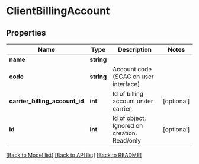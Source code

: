 # ClientBillingAccount

## Properties
Name | Type | Description | Notes
------------ | ------------- | ------------- | -------------
**name** | **string** |  | 
**code** | **string** | Account code (SCAC on user interface) | 
**carrier_billing_account_id** | **int** | Id of billing account under carrier | [optional] 
**id** | **int** | Id of object. Ignored on creation. Read/only | [optional] 

[[Back to Model list]](../../README.md#documentation-for-models) [[Back to API list]](../../README.md#documentation-for-api-endpoints) [[Back to README]](../../README.md)

